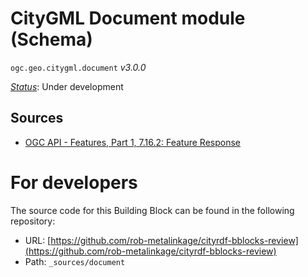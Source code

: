 
# CityGML Document module (Schema)

`ogc.geo.citygml.document` *v3.0.0*



[*Status*](http://www.opengis.net/def/status): Under development

## Sources

* [OGC API - Features, Part 1, 7.16.2: Feature Response](https://docs.ogc.org/is/17-069r3/17-069r3.html#_response_7)

# For developers

The source code for this Building Block can be found in the following repository:

* URL: [https://github.com/rob-metalinkage/cityrdf-bblocks-review](https://github.com/rob-metalinkage/cityrdf-bblocks-review)
* Path: `_sources/document`

